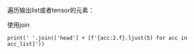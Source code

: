 遍历输出list或者tensor的元素：

使用join

```
print(' '.join(['head'] + [f'{acc:2.f}.ljust(5) for acc in acc_list]'))
```

